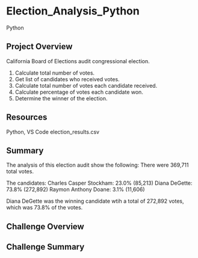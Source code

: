 # Election_Analysis_Python
Python
## Project Overview 
California Board of Elections audit congressional election. 

1. Calculate total number of votes. 
2. Get list of candidates who received votes. 
3. Calculate total number of votes each candidate received. 
4. Calculate percentage of votes each candidate won. 
5. Determine the winner of the election. 

## Resources
Python, VS Code
election_results.csv

## Summary 
The analysis of this election audit show the following: 
There were 369,711 total votes. 

The candidates:
Charles Casper Stockham: 23.0% (85,213)
Diana DeGette: 73.8% (272,892)
Raymon Anthony Doane: 3.1% (11,606)

Diana DeGette was the winning candidate wtih a total of 272,892 votes, which was 73.8% of the votes. 

## Challenge Overview

## Challenge Summary

